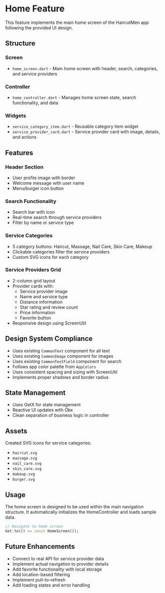 # Home Feature

This feature implements the main home screen of the HaircutMen app following the provided UI design.

## Structure

### Screen
- `home_screen.dart` - Main home screen with header, search, categories, and service providers

### Controller
- `home_controller.dart` - Manages home screen state, search functionality, and data

### Widgets
- `service_category_item.dart` - Reusable category item widget
- `service_provider_card.dart` - Service provider card with image, details, and actions

## Features

### Header Section
- User profile image with border
- Welcome message with user name
- Menu/burger icon button

### Search Functionality
- Search bar with icon
- Real-time search through service providers
- Filter by name or service type

### Service Categories
- 5 category buttons: Haircut, Massage, Nail Care, Skin Care, Makeup
- Clickable categories filter the service providers
- Custom SVG icons for each category

### Service Providers Grid
- 2-column grid layout
- Provider cards with:
  - Service provider image
  - Name and service type
  - Distance information
  - Star rating and review count
  - Price information
  - Favorite button
- Responsive design using ScreenUtil

## Design System Compliance

- Uses existing `CommonText` component for all text
- Uses existing `CommonImage` component for images
- Uses existing `CommonTextField` component for search
- Follows app color palette from `AppColors`
- Uses consistent spacing and sizing with ScreenUtil
- Implements proper shadows and border radius

## State Management

- Uses GetX for state management
- Reactive UI updates with Obx
- Clean separation of business logic in controller

## Assets

Created SVG icons for service categories:
- `haircut.svg`
- `massage.svg` 
- `nail_care.svg`
- `skin_care.svg`
- `makeup.svg`
- `burger.svg`

## Usage

The home screen is designed to be used within the main navigation structure. It automatically initializes the HomeController and loads sample data.

```dart
// Navigate to home screen
Get.to(() => const HomeScreen());
```

## Future Enhancements

- Connect to real API for service provider data
- Implement actual navigation to provider details
- Add favorite functionality with local storage
- Add location-based filtering
- Implement pull-to-refresh
- Add loading states and error handling